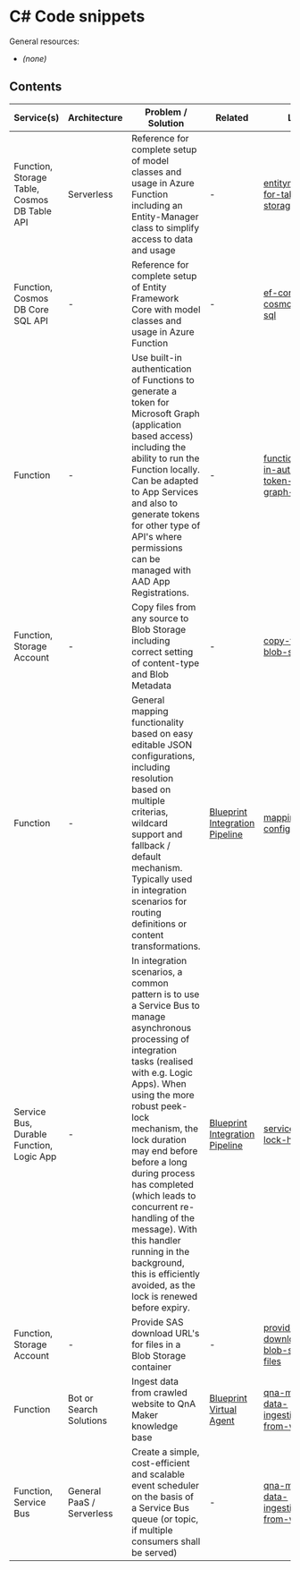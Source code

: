 # C# Code snippets
General resources:
* _(none)_

<!-- Note: Edit tables with https://www.tablesgenerator.com/markdown_tables -->

## Contents

| Service(s)                      | Architecture                | Problem / Solution                      | Related | Link                            |
|---------------------------------|-----------------------------|-----------------------------------------|---------|---------------------------------|
| Function, Storage Table, Cosmos DB Table API | Serverless | Reference for complete setup of model classes and usage in Azure Function including an Entity-Manager class to simplify access to data and usage | - | [entitymanager-for-table-storage](./entitymanager-for-table-storage) |
| Function, Cosmos DB Core SQL API | - | Reference for complete setup of Entity Framework Core with model classes and usage in Azure Function | - | [ef-core-with-cosmos-db-sql](./ef-core-with-cosmos-db-sql) |
| Function | - | Use built-in authentication of Functions to generate a token for Microsoft Graph (application based access) including the ability to run the Function locally. Can be adapted to App Services and also to generate tokens for other type of API's where permissions can be managed with AAD App Registrations. | - | [function-built-in-auth-token-for-graph-api](./function-built-in-auth-token-for-graph-api) |
| Function, Storage Account | - | Copy files from any source to Blob Storage including correct setting of content-type and Blob Metadata | - | [copy-files-to-blob-storage](./copy-files-to-blob-storage) |
| Function | - | General mapping functionality based on easy editable JSON configurations, including resolution based on multiple criterias, wildcard support and fallback / default mechanism. Typically used in integration scenarios for routing definitions or content transformations.  | [Blueprint Integration Pipeline](../../Blueprints/integration-pipeline) | [mapping-configuration](./mapping-configuration) |
| Service Bus, Durable Function, Logic App | - | In integration scenarios, a common pattern is to use a Service Bus to manage asynchronous processing of integration tasks (realised with e.g. Logic Apps). When using the more robust peek-lock mechanism, the lock duration may end before before a long during process has completed (which leads to concurrent re-handling of the message). With this handler running in the background, this is efficiently avoided, as the lock is renewed before expiry.  | [Blueprint Integration Pipeline](../../Blueprints/integration-pipeline) | [service-bus-lock-handler](./service-bus-lock-handler) |
| Function, Storage Account | - | Provide SAS download URL's for files in a Blob Storage container | - | [provide-download-of-blob-storage-files](./provide-download-of-blob-storage-files) |
| Function | Bot or Search Solutions | Ingest data from crawled website to QnA Maker knowledge base | [Blueprint Virtual Agent](../../Blueprints/virtual-agent) | [qna-maker-data-ingestion-from-website](./qna-maker-data-ingestion-from-website) |
| Function, Service Bus | General PaaS / Serverless | Create a simple, cost-efficient and scalable event scheduler on the basis of a Service Bus queue (or topic, if multiple consumers shall be served) | - | [qna-maker-data-ingestion-from-website](./service-bus-based-event-scheduler) |
